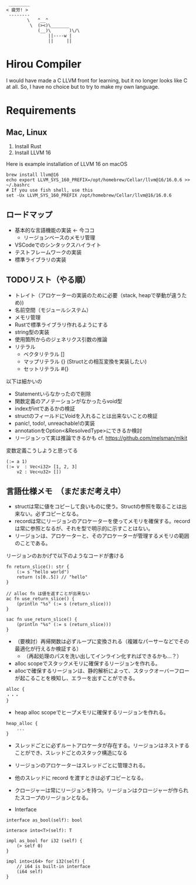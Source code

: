 ```
 ________
< 疲労! >
 --------
        \   ^__^
         \  (><)\_______
            (__)\       )\/\
                ||----w |
                ||     ||
```

# Hirou Compiler
I would have made a C LLVM front for learning, but it no longer looks like C at all. So, I have no choice but to try to make my own language.

# Requirements

## Mac, Linux
1. Install Rust
2. Install LLVM 16

Here is example installation of LLVM 16 on macOS
```
brew install llvm@16
echo export LLVM_SYS_160_PREFIX=/opt/homebrew/Cellar/llvm@16/16.0.6 >> ~/.bashrc
# If you use fish shell, use this
set -Ux LLVM_SYS_160_PREFIX /opt/homebrew/Cellar/llvm@16/16.0.6
```

## ロードマップ
- 基本的な言語機能の実装 <- 今ココ
    - リージョンベースのメモリ管理
- VSCodeでのシンタックスハイライト
- テストフレームワークの実装
- 標準ライブラリの実装

## TODOリスト（やる順）
- トレイト（アロケーターの実装のために必要（stack, heapで挙動が違うため))
- 名前空間（モジュールシステム）
- メモリ管理
- Rustで標準ライブラリ作れるようにする
- string型の実装
- 使用箇所からのジェネリクス引数の推論
- リテラル
    - ベクタリテラル []
    - マップリテラル {} (Structとの相互変換を実装したい)
    - セットリテラル #{}

以下は細かいの
- Statementいらなかったので削除
- 関数定義のアノテーションがなかったらvoid型
- indexがintであるかの検証
- structのフィールドにVoidを入れることは出来ないことの検証
- panic!, todo!, unreachable!の実装
- annotationをOption<&ResolvedType>にできるか検討
- リージョンって実は推論できるかも cf. https://github.com/melsman/mlkit

変数定義こうしようと思ってる
```
(:= a 1)
(:= v  : Vec<i32> [1, 2, 3]
    v2 : Vec<u32> [])
```

## 言語仕様メモ　（まだまだ考え中）
- structは常に値をコピーして良いものに使う。Structの参照を取ることは出来ない。必ずコピーとなる。
- recordは常にリージョンのアロケーターを使ってメモリを確保する。recordは常に参照となるが、それを型で明示的に示すことはない。
- リージョンは、アロケーターと、そのアロケーターが管理するメモリの範囲のことである。

リージョンのおかげで以下のようなコードが書ける
```
fn return_slice(): str {
    (:= s "hello world")
    return (s[0..5]) // "hello"
}

// alloc fn は値を返すことが出来ない
ac fn use_return_slice() {
    (println "%s" (:= s (return_slice)))
}

sac fn use_return_slice() {
    (println "%s" (:= s (return_slice)))
}
```

- （要検討）再帰関数は必ずループに変換される（複雑なパーサーなどでその最適化が行えるか検証する）
  - （再起処理のパスを洗い出してインライン化すればできるかも...？）
- alloc scopeでスタックメモリに確保するリージョンを作れる。
- allocで確保するリージョンは、静的解析によって、スタックオーバーフローが起こることを検知し、エラーを出すことができる。
```
alloc {
・・・
}
```
- heap alloc scopeでヒープメモリに確保するリージョンを作れる。
```
heap_alloc {
    ...
}
```
- スレッドごとに必ずルートアロケータが存在する。リージョンはネストすることができ、スレッドごとのスタック構造になる
- リージョンのアロケーターはスレッドごとに管理される。
- 他のスレッドに record を渡すときは必ずコピーとなる。
- クロージャーは常にリージョンを持つ。リージョンはクロージャーが作られたスコープのリージョンとなる。

- Interface
```
interface as_bool(self): bool

interace into<T>(self): T

impl as_bool for i32 (self) {
    (> self 0)
}

impl into<i64> for i32(self) {
    // i64 is built-in interface
    (i64 self)
}
```
